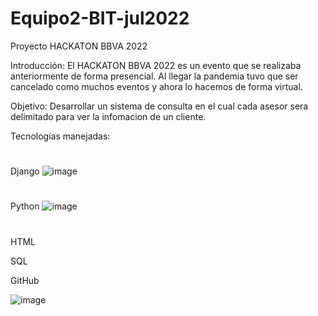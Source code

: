 # Equipo2-BIT-jul2022

Proyecto HACKATON BBVA 2022

Introducción:
El HACKATON BBVA 2022 es un evento que se realizaba anteriormente de forma presencial. Al llegar la pandemia tuvo que ser cancelado como muchos eventos y ahora lo hacemos de forma virtual.

Objetivo:
Desarrollar un sistema de consulta en el cual cada asesor sera delimitado para ver la infomacion de un cliente.

Tecnologías manejadas:
#
Django
![image](https://user-images.githubusercontent.com/98204095/179035293-9c4dcdac-3375-4e4e-818d-8fef5036adbd.png)
#
Python
![image](https://user-images.githubusercontent.com/98204095/179035675-18ced873-dd64-4814-84cb-bc058c8cb3bd.png)
#
HTML

SQL

GitHub

![image](https://user-images.githubusercontent.com/98204095/179034353-dbc69575-faca-4e19-bc5c-0cd63556801e.png)






